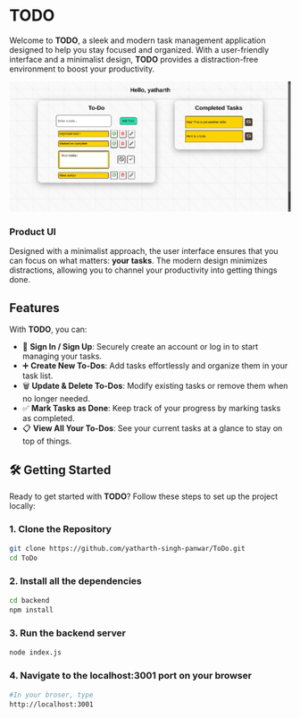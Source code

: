 # TODO

Welcome to **TODO**, a sleek and modern task management application designed to help you stay focused and organized. With a user-friendly interface and a minimalist design, **TODO** provides a distraction-free environment to boost your productivity.

![TODO App Screenshot](./ProductUI.png)


### Product UI
Designed with a minimalist approach, the user interface ensures that you can focus on what matters: **your tasks**. The modern design minimizes distractions, allowing you to channel your productivity into getting things done.


## Features

With **TODO**, you can:
- 📝 **Sign In / Sign Up**: Securely create an account or log in to start managing your tasks.
- ➕ **Create New To-Dos**: Add tasks effortlessly and organize them in your task list.
- 🗑️ **Update & Delete To-Dos**: Modify existing tasks or remove them when no longer needed.
- ✅ **Mark Tasks as Done**: Keep track of your progress by marking tasks as completed.
- 📋 **View All Your To-Dos**: See your current tasks at a glance to stay on top of things.



## 🛠️ Getting Started

Ready to get started with **TODO**? Follow these steps to set up the project locally:

### 1. Clone the Repository
```bash
git clone https://github.com/yatharth-singh-panwar/ToDo.git
cd ToDo
```

### 2. Install all the dependencies
```bash
cd backend
npm install
```

### 3. Run the backend server
```bash
node index.js
```

### 4. Navigate to the localhost:3001 port on your browser
```bash
#In your broser, type
http://localhost:3001
```
